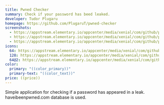 ```yaml
---
title: Pwned Checker
summary: Check if your password has beed leaked.
developer: Tudor Plugaru
homepage: https://github.com/PlugaruT/pwned-checker
screenshots:
  - https://appstream.elementary.io/appcenter/media/xenial/com/github/plugarut.pwned-checker.desktop/B70808ECD5C5D26C97D7BB1504AB4B60/screenshots/image-1_orig.png
  - https://appstream.elementary.io/appcenter/media/xenial/com/github/plugarut.pwned-checker.desktop/B70808ECD5C5D26C97D7BB1504AB4B60/screenshots/image-2_orig.png
  - https://appstream.elementary.io/appcenter/media/xenial/com/github/plugarut.pwned-checker.desktop/B70808ECD5C5D26C97D7BB1504AB4B60/screenshots/image-3_orig.png
icons:
  64: https://appstream.elementary.io/appcenter/media/xenial/com/github/plugarut.pwned-checker.desktop/B70808ECD5C5D26C97D7BB1504AB4B60/icons/64x64/com.github.plugarut.pwned-checker_com.github.plugarut.pwned-checker.png
  128: https://appstream.elementary.io/appcenter/media/xenial/com/github/plugarut.pwned-checker.desktop/B70808ECD5C5D26C97D7BB1504AB4B60/icons/128x128/com.github.plugarut.pwned-checker_com.github.plugarut.pwned-checker.png
  64@2: https://appstream.elementary.io/appcenter/media/xenial/com/github/plugarut.pwned-checker.desktop/B70808ECD5C5D26C97D7BB1504AB4B60/icons/64x64@2/com.github.plugarut.pwned-checker_com.github.plugarut.pwned-checker.png
color:
  primary: "((color_primary))"
  primary-text: "((color_text))"
price: ((price))
---
```


<p>Simple application for checking if a password has appeared in a leak. haveibeenpwned.com database is used.</p>